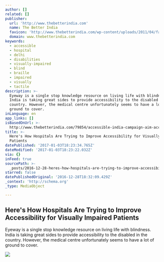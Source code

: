 ```yaml
---
author: []
related: []
publisher:
  url: 'http://www.thebetterindia.com'
  name: The Better India
  favicon: 'http://www.thebetterindia.com/wp-content/uploads/2011/04/favicon1.gif'
  domain: www.thebetterindia.com
keywords:
  - accessible
  - hospital
  - delhi
  - disabilities
  - visually-impaired
  - blind
  - braille
  - impaired
  - visually
  - tactile
description: >-
  Eyeway is a single stop knowledge resource on living life with blindness.
  India is taking great sides to provide accessibility to the disabled in the
  country. However, the medical centre unfortunately seems to have a lot of
  ground to cover.
inLanguage: en
app_links: []
isBasedOnUrl: >-
  http://www.thebetterindia.com/79854/accessible-india-campaign-aim-accessibility-all/
title: >-
  Here's How Hospitals Are Trying to Improve Accessibility for Visually Impaired
  Patients
datePublished: '2017-01-03T18:23:34.765Z'
dateModified: '2017-01-03T18:23:22.032Z'
via: {}
inFeed: true
sourcePath: >-
  _posts/2016-12-28-heres-how-hospitals-are-trying-to-improve-accessibility-for.md
starred: false
datePublishedOriginal: '2016-12-28T18:32:09.429Z'
_context: 'http://schema.org'
_type: MediaObject

---
```

<article style=""><h1>Here's How Hospitals Are Trying to Improve Accessibility for Visually Impaired Patients</h1><p>Eyeway is a single stop knowledge resource on living life with blindness. India is taking great sides to provide accessibility to the disabled in the country. However, the medical centre unfortunately seems to have a lot of ground to cover.</p><img src="http://www.thebetterindia.com/wp-content/uploads/2016/12/IMG_1540-1-e1482931173492.jpg" /></article>